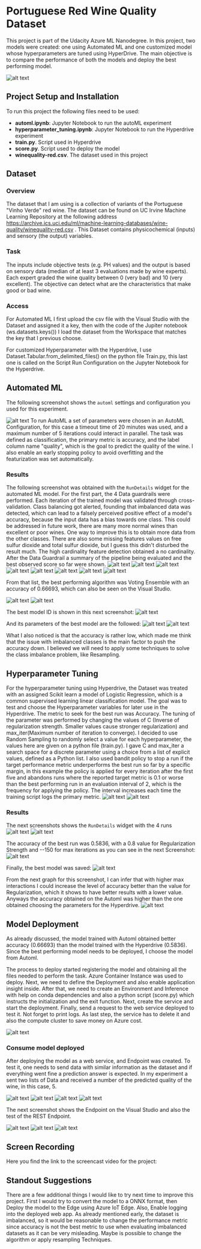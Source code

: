 # Portuguese Red Wine Quality Dataset

This project is part of the Udacity Azure ML Nanodegree. In this project, two models were created: one using Automated ML and one customized model whose hyperparameters are tuned using HyperDrive. The main objective is to compare the performance of both the models and deploy the best performing model.  

![alt text](https://github.com/Gabilopez1/Project-3-Capstone-/blob/master/Project%20Flowchart.png)

## Project Setup and Installation
To run this project the following files need to be used:
- **automl.ipynb**: Jupyter Notebook to run the autoML experiment
- **hyperparameter_tuning.ipynb**: Jupyter Notebook to run the Hyperdrive experiment
- **train.py**. Script used in Hyperdrive
- **score.py**. Script used to deploy the model
- **winequality-red.csv**. The dataset used in this project
## Dataset

### Overview
The dataset that I am using is a collection of variants of the Portuguese "Vinho Verde" red wine. The dataset can be found on UC Irvine Machine Learning Repository at the following address https://archive.ics.uci.edu/ml/machine-learning-databases/wine-quality/winequality-red.csv . This Dataset contains physicochemical (inputs) and sensory (the output) variables.

### Task
The inputs include objective tests (e.g. PH values) and the output is based on sensory data (median of at least 3 evaluations made by wine experts). Each expert graded the wine quality between 0 (very bad) and 10 (very excellent). The objective can detect what are the characteristics that make good or bad wine.

### Access

For  Automated ML  I first upload the csv file with the Visual Studio with the Dataset and assigned it a key, then with the code of the Jupiter notebook (ws.datasets.keys()) I  load the dataset from the Workspace that matches the key that I previous choose. 

For customized Hyperparameter with the Hyperdrive, I use Dataset.Tabular.from_delimited_files() on the python file Train.py, this last one is called on the Script Run Configuration on the Jupyter Notebook for the Hyperdrive.


## Automated ML

The following screenshot shows the `automl` settings and configuration you used for this experiment.

![alt text](https://github.com/Gabilopez1/Project-3-Capstone-/blob/master/automl%20setting%20version1.PNG)
To run AutoML a set of parameters were chosen in an AutoML Configuration, for this case a timeout time of 20 minutes was used, and a maximum number of 5 iterations could interact in parallel. The task was defined as classification, the primary metric is accuracy, and the label column name "quality", which is the goal to predict the quality of the wine. I also enable an early stopping policy to avoid overfitting and the featurization was set automatically. 

### Results

The following screenshot was obtained with the `RunDetails` widget  for the automated ML model. For the first part, the 4 Data guardrails were performed.  Each iteration of the trained model was validated through cross-validation. Class balancing got alerted, founding that imbalanced data was detected, which can lead to a falsely perceived positive effect of a model's accuracy, because the input data has a bias towards one class. This could be addressed in future work, there are many more normal wines than excellent or poor wines. One way to improve this is to obtain more data from the other classes.
There are also some missing features values on free sulfur dioxide and total sulfur dioxide, but I guess this didn't disturbed the result much.  The high cardinality feature detection obtained a no cardinality. After the Data Guardrail a summary of the pipeline being evaluated and the best observed score so far were shown.
![alt text](https://github.com/Gabilopez1/Project-3-Capstone-/blob/master/widgetautoml1.PNG)
![alt text](https://github.com/Gabilopez1/Project-3-Capstone-/blob/master/widgetautoml2.PNG)
![alt text](https://github.com/Gabilopez1/Project-3-Capstone-/blob/master/widgetautoml3.PNG)
![alt text](https://github.com/Gabilopez1/Project-3-Capstone-/blob/master/widgetautoml4.PNG)
![alt text](https://github.com/Gabilopez1/Project-3-Capstone-/blob/master/widgetautoml5.PNG)
![alt text](https://github.com/Gabilopez1/Project-3-Capstone-/blob/master/widgetautoml6.PNG)
![alt text](https://github.com/Gabilopez1/Project-3-Capstone-/blob/master/widgetautoml7.PNG)
![alt text](https://github.com/Gabilopez1/Project-3-Capstone-/blob/master/widgetautoml8.PNG)

From that list, the best performing algorithm was Voting Ensemble with an accuracy of 0.66693, which can also be seen on the Visual Studio.

![alt text](https://github.com/Gabilopez1/Project-3-Capstone-/blob/master/widgetaccuracyautoml.PNG)
![alt text](https://github.com/Gabilopez1/Project-3-Capstone-/blob/master/azure%20learning%20studio%20best%20model.PNG)

The best model ID is shown in this next screenshot:
![alt text](https://github.com/Gabilopez1/Project-3-Capstone-/blob/master/modelidbest.PNG)

And its parameters of the best model are the followed:
![alt text](https://github.com/Gabilopez1/Project-3-Capstone-/blob/master/fittedmodel%20automl1.PNG)
![alt text](https://github.com/Gabilopez1/Project-3-Capstone-/blob/master/fittedmodel%20automl2.PNG)

What I also noticed is that the accuracy is rather low, which made me think that the issue with imbalanced classes is the main factor to push the accuracy down. I believed we will need to apply some techniques to solve the class imbalance problem, like Resampling.

## Hyperparameter Tuning
For the hyperparameter tuning using Hyperdrive, the Dataset was treated with an assigned Scikit learn a model of Logistic Regression, which is a  common supervised learning linear classification model. The goal was to test and choose the Hyperparameter variables for later use in the Hyperdrive. The metric to seek for the best run was Accuracy.
The tuning of the parameter was performed by changing the values of C (Inverse of regularization strength. Smaller values cause stronger regularization) and max_iter(Maximum number of iteration to converge). I decided to use Random Sampling to randomly select a value for each hyperparameter, the values here are given on a python file (train.py). I gave C and max_iter a search space for a discrete parameter using a choice from a list of explicit values, defined as a Python list. I also used bandit policy to stop a run if the target performance metric underperforms the best run so far by a specific margin, in this example the policy is applied for every iteration after the first five and abandons runs where the reported target metric is 0.1 or worse than the best performing run in an evaluation interval of 2, which is the frequency for applying the policy. The interval increases each time the training script logs the primary metric.
![alt text](https://github.com/Gabilopez1/Project-3-Capstone-/blob/master/hyperdriveconfig1.PNG)
![alt text](https://github.com/Gabilopez1/Project-3-Capstone-/blob/master/hyperdriveconfig2.PNG)


### Results
The next screenshots shows the `RunDetails` widget with the 4 runs
![alt text](https://github.com/Gabilopez1/Project-3-Capstone-/blob/master/hyperdrivecomplete.PNG)
![alt text](https://github.com/Gabilopez1/Project-3-Capstone-/blob/master/bestrunwidgetaccuracy.PNG)


The accuracy of the best run was 0.5836, with a 0.8 value for Regularization Strength and --150 for max iterations as you can see in the next Screenshot:
![alt text](https://github.com/Gabilopez1/Project-3-Capstone-/blob/master/hyperbestrun.PNG)


Finally, the best model was saved:
![alt text](https://github.com/Gabilopez1/Project-3-Capstone-/blob/master/hyperbestrun.PNG)

From the next graph for this screenshot, I can infer that with higher max interactions I could increase the level of accuracy better than the value for Regularization, which it shows to have better results with a lower value. Anyways the accuracy obtained on the Automl was higher than the one obtained choosing the parameters for the Hyperdrive.
![alt text](https://github.com/Gabilopez1/Project-3-Capstone-/blob/master/graphhyper.PNG)

## Model Deployment

As already discussed, the model trained with Automl obtained better accuracy (0.66693) than the model trained with the Hyperdrive (0.5836). Since the best performing model needs to be deployed, I choose the model from Automl.

The process to deploy started registering the model and obtaining all the files needed to perform the task. Azure Container Instance was used to deploy. Next, we need to define the Deployment and also enable application insight inside.  After that, we need to create an Environment and Inference with help on conda dependencies and also a python script (score.py) which instructs the initialization and the exit function. Next, create the service and start the deployment.  Finally, send a request to the web service deployed to test it. Not forget to print logs. As last step, the service has to delete it and also the compute cluster to save money on Azure cost.

![alt text](https://github.com/Gabilopez1/Project-3-Capstone-/blob/master/Deploydefine.PNG)

### Consume model deployed

After deploying the model as a web service, and Endpoint was created. To test it, one needs to send data with similar information as the dataset and if everything went fine a prediction answer is expected. In my experiment a sent two lists of Data and received a number of the predicted quality of the wine, in this case, 5.

![alt text](https://github.com/Gabilopez1/Project-3-Capstone-/blob/master/sendresponsemlx1.PNG)
![alt text](https://github.com/Gabilopez1/Project-3-Capstone-/blob/master/sendresponsemlx2.PNG)
![alt text](https://github.com/Gabilopez1/Project-3-Capstone-/blob/master/sendresponsemlx3.PNG)
![alt text](https://github.com/Gabilopez1/Project-3-Capstone-/blob/master/Statusresponse.PNG)

The next screenshot shows the Endpoint on the Visual Studio and also the test of the REST Endpoint.

![alt text](https://github.com/Gabilopez1/Project-3-Capstone-/blob/master/endpointlaunch.PNG)
![alt text](https://github.com/Gabilopez1/Project-3-Capstone-/blob/master/endpointdemo-deploy.PNG)
![alt text](https://github.com/Gabilopez1/Project-3-Capstone-/blob/master/consumeendpoint.PNG)


## Screen Recording

Here you find the link to the screencast video for the project:


## Standout Suggestions
There are a few additional things I would like to try next time to improve this project. First I would try to convert the model to a ONNX format, then Deploy the model to the Edge using Azure IoT Edge. Also, Enable logging into the deployed web app.  As already mentioned early, the dataset is imbalanced, so it would be reasonable to change the performance metric since accuracy is not the best metric to use when evaluating imbalanced datasets as it can be very misleading. Maybe is possible to change the algorithm or apply resampling Techniques.  
